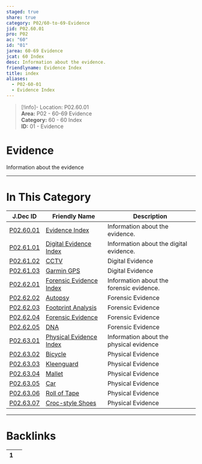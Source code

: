 ```yaml
---  
staged: true  
share: true  
category: P02/60-to-69-Evidence  
jid: P02.60.01  
pro: P02  
ac: "60"  
id: "01"  
jarea: 60-69 Evidence  
jcat: 60 Index  
desc: Information about the evidence.  
friendlyname: Evidence Index  
title: index  
aliases:  
  - P02-60-01  
  - Evidence Index  
---  
```

  
>[!info]- Location: P02.60.01  
>**Area:** P02 - 60-69 Evidence  
>**Category:** 60 - 60 Index  
>**ID:** 01 - Evidence  
  
# Evidence  
  
Information about the evidence  
  
  
  
---  
# In This Category  
  
| J.Dec ID                                                                                             | Friendly Name                                                                                                 | Description                              |  
| ---------------------------------------------------------------------------------------------------- | ------------------------------------------------------------------------------------------------------------- | ---------------------------------------- |  
| [P02.60.01](index.md)                             | [Evidence Index](index.md)                                 | Information about the evidence.          |  
| [P02.61.01](./61-Digital/index.md)                  | [Digital Evidence Index](./61-Digital/index.md)              | Information about the digital evidence.  |  
| [P02.61.02](./61-Digital/02-CCTV.md)                | [CCTV](./61-Digital/02-CCTV.md)                              | Digital Evidence                         |  
| [P02.61.03](./61-Digital/03-Garmin-GPS.md)          | [Garmin GPS](./61-Digital/03-Garmin-GPS.md)                  | Digital Evidence                         |  
| [P02.62.01](./62-Forensic/index.md)                 | [Forensic Evidence Index](./62-Forensic/index.md)            | Information about the forensic evidence. |  
| [P02.62.02](./62-Forensic/02-Autopsy.md)            | [Autopsy](./62-Forensic/02-Autopsy.md)                       | Forensic Evidence                        |  
| [P02.62.03](./62-Forensic/03-Footprint-Analysis.md) | [Footprint Analysis](./62-Forensic/03-Footprint-Analysis.md) | Forensic Evidence                        |  
| [P02.62.04](./62-Forensic/04-Forensic-Evidence.md)  | [Forensic Evidence](./62-Forensic/04-Forensic-Evidence.md)   | Forensic Evidence                        |  
| [P02.62.05](./62-Forensic/05-DNA.md)                | [DNA](./62-Forensic/05-DNA.md)                               | Forensic Evidence                        |  
| [P02.63.01](./63-Physical/index.md)                 | [Physical Evidence Index](./63-Physical/index.md)            | Information about the physical evidence  |  
| [P02.63.02](./63-Physical/02-Bicycle.md)            | [Bicycle](./63-Physical/02-Bicycle.md)                       | Physical Evidence                        |  
| [P02.63.03](./63-Physical/03-Kleenguard.md)         | [Kleenguard](./63-Physical/03-Kleenguard.md)                 | Physical Evidence                        |  
| [P02.63.04](./63-Physical/04-Mallet.md)             | [Mallet](./63-Physical/04-Mallet.md)                         | Physical Evidence                        |  
| [P02.63.05](./63-Physical/05-Car.md)                | [Car](./63-Physical/05-Car.md)                               | Physical Evidence                        |  
| [P02.63.06](./63-Physical/06-Roll-of-Tape.md)       | [Roll of Tape](./63-Physical/06-Roll-of-Tape.md)             | Physical Evidence                        |  
| [P02.63.07](./63-Physical/07-Croc-style-Shoes.md)   | [Croc-style Shoes](./63-Physical/07-Croc-style-Shoes.md)     | Physical Evidence                        |  
  
  
---  
# Backlinks  
<div><table class="dataview table-view-table"><thead class="table-view-thead"><tr class="table-view-tr-header"><th class="table-view-th"><span></span><span class="dataview small-text">1</span></th><th class="table-view-th"><span></span></th></tr></thead><tbody class="table-view-tbody"></tbody></table></div>